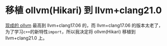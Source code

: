 # 移植 ollvm(Hikari) 到 llvm+clang21.0
[现成的 ollvm](https://github.com/GreenDamTan/llvm-project_ollvm) 最高到 llvm+clang17.06 的，而 llvm+clang17.06 的版本太老了，为了学习`c++`的新特性`import`，所以我决定将 ollvm(Hikari) 移植到 llvm+clang21.0 上。

